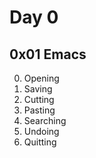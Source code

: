 # Day 0
## 0x01 Emacs

0. Opening
1. Saving
2. Cutting
3. Pasting
4. Searching
5. Undoing
6. Quitting